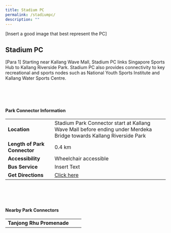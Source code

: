 ```yaml
---
title: Stadium PC
permalink: /stadiumpc/
description: ""
---
```

[Insert a good image that best represent the PC]

## Stadium PC

[Para 1] Starting near Kallang Wave Mall, Stadium PC links Singapore Sports Hub to Kallang Riverside Park. Stadium PC also provides connectivity to key recreational and sports nodes such as&nbsp;National Youth Sports Institute and Kallang Water Sports Centre.

<br>
<br>
<br>

#### Park Connector Information
|  |  |  |
| -------- | -------- | -------- |
| **Location** | Stadium Park Connector start at Kallang Wave Mall before ending under Merdeka Bridge towards Kallang Riverside Park |  |
| **Length of Park Connector** | 0.4 km   |  |
| **Accessibility** | Wheelchair accessible | |
| **Bus Service** | Insert Text | |
| **Get Directions** | [Click here](http://www.onemap.gov.sg/main/v2/?lat=1.30483248834064&amp;lng=103.871751676618) | |

<br>
<br>
<br>	

#### Nearby Park Connectors
|   |  |  |
| -------- | -------- | -------- |
| **Tanjong Rhu Promenade** | | |